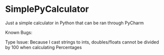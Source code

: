 # SimplePyCalculator
Just a simple calculator in Python that can be ran through PyCharm

Known Bugs:

Type Issue: Because I cast strings to ints, doubles/floats cannot be divided by 100 when calculating Percentages

